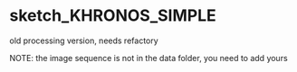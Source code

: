 sketch_KHRONOS_SIMPLE
=====================

old processing version, needs refactory

NOTE: the image sequence is not in the data folder, you need to add yours
